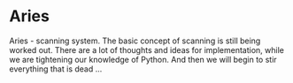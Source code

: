 # Aries
Aries - scanning system.
The basic concept of scanning is still being worked out. 
There are a lot of thoughts and ideas for implementation, while we are tightening our knowledge of Python.
And then we will begin to stir everything that is dead ... 
